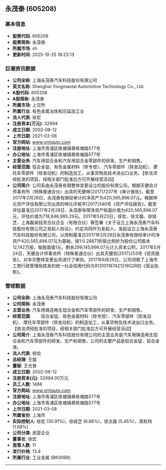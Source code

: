 ## 永茂泰 (605208)

### 基本信息

- **股票代码**: 605208
- **股票简称**: 永茂泰
- **所属市场**: sh
- **更新时间**: 2025-10-25 18:23:13

### 巨潮资讯数据

- **公司全称**: 上海永茂泰汽车科技股份有限公司
- **英文名称**: Shanghai Yongmaotai Automotive Technology Co., Ltd.
- **A股代码**: 605208
- **A股简称**: 永茂泰
- **所属市场**: 上交所
- **所属行业**: 有色金属冶炼和压延加工业
- **法人代表**: 徐宏
- **注册资本(万元)**: 32994
- **成立日期**: 2002-08-12
- **上市日期**: 2021-03-08
- **官方网站**: www.ymtauto.com
- **注册地址**: 上海市青浦区练塘镇章练塘路577号
- **办公地址**: 上海市青浦区练塘镇章练塘路577号
- **主营业务**: 汽车用铝合金和汽车用铝合金零部件的研发、生产和销售。
- **经营范围**: 铝合金锭、有色金属材料（除专控）、汽车零部件（除发动机）、摩托车零部件（除发动机）的制造加工，从事货物及技术进出口业务。【依法须经批准的项目，经相关部门批准后方可开展经营活动】
- **公司简介**: 公司系由永茂泰有限整体变更设立的股份有限公司。根据天健会计师事务所（特殊普通合伙）出具的天健审[2017]7237号《审计报告》，截至2017年2月28日，永茂泰有限经审计的净资产为420,565,896.07元。根据坤元资产评估有限公司出具的坤元评报字[2017]340号《资产评估报告》，截至评估基准日2017年2月28日，永茂泰有限净资产账面价值为420,565,896.07元，评估价值为718,846,985.29元。2017年5月23日，徐宏、徐文磊、徐娅芝、上海磊昶投资合伙企业（有限合伙）等签署《关于设立上海永茂泰汽车科技股份有限公司之发起人协议》，约定共同作为发起人，发起设立上海永茂泰汽车科技股份有限公司，以改制基准日2017年2月28日永茂泰有限经审计的净资产420,565,896.07元为基础，按1:0.28871折股比例折为股份公司股本12,142万股，每股面值1元，剩余299,145,896.07元计入资本公积。2017年5月24日，天健会计师事务所（特殊普通合伙）出具天健验[2017]253号《验资报告》，对本次整体变更出资进行了审验。2017年6月26日，公司领取了上海市工商行政管理局核发的统一社会信用代码为91310118742121602R的《营业执照》。

### 雪球数据

- **公司全称**: 上海永茂泰汽车科技股份有限公司
- **公司简称**: 永茂泰
- **主营业务**: 汽车用铸造再生铝合金和汽车零部件的研发、生产和销售。
- **经营范围**: 　　铝合金锭、有色金属材料（除专控）、汽车零部件（除发动机）、摩托车零部件（除发动机）的制造加工，从事货物及技术进出口业务。【依法须经批准的项目，经相关部门批准后方可开展经营活动】
- **公司简介**: 上海永茂泰汽车科技股份有限公司的主营业务是汽车用铸造再生铝合金和汽车零部件的研发、生产和销售。公司的主要产品是铝合金锭、铝合金液。
- **法人代表**: 徐宏
- **总经理**: 王斌
- **董秘**: 王光普
- **成立日期**: 2002-08-12
- **注册资本(元)**: 32994.00万元
- **员工人数**: 1486
- **官方网站**: www.ymtauto.com
- **注册地址**: 上海市青浦区练塘镇章练塘路577号
- **办公地址**: 上海市青浦区练塘镇章练塘路577号
- **上市日期**: 2021-03-08
- **所属省份**: 上海市
- **实际控制人**: 徐宏 (30.91%)，徐娅芝 (6.88%)，徐文磊 (5.45%)，周秋玲 (1.68%)
- **公司分类**: 民营企业
- **董事长**: 徐宏
- **高管人数**: 11
- **发行价格**: 13.4
- **所属行业**: 工业金属 (BK0068)

---